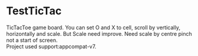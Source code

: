 # TestTicTac
TicTacToe game board. You can set O and X to cell, scroll by vertically, horizontally and scale. But Scale need improve. Need scale by centre pinch not a start of screen.   
Project used support:appcompat-v7.
